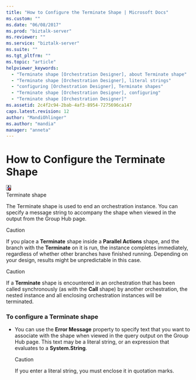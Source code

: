 ```yaml
---
title: "How to Configure the Terminate Shape | Microsoft Docs"
ms.custom: ""
ms.date: "06/08/2017"
ms.prod: "biztalk-server"
ms.reviewer: ""
ms.service: "biztalk-server"
ms.suite: ""
ms.tgt_pltfrm: ""
ms.topic: "article"
helpviewer_keywords: 
  - "Terminate shape [Orchestration Designer], about Terminate shape"
  - "Terminate shape [Orchestration Designer], literal strings"
  - "configuring [Orchestration Designer], Terminate shapes"
  - "Terminate shape [Orchestration Designer], configuring"
  - "Terminate shape [Orchestration Designer]"
ms.assetid: 2c4f2c94-2bab-4af3-8954-7275696ca147
caps.latest.revision: 12
author: "MandiOhlinger"
ms.author: "mandia"
manager: "anneta"
---
```

# How to Configure the Terminate Shape
![](../core/media/ebiz-orch-terminate.gif "ebiz_orch_terminate")  
Terminate shape  
  
 The Terminate shape is used to end an orchestration instance. You can specify a message string to accompany the shape when viewed in the output from the Group Hub page.  
  
> [!CAUTION]
>  If you place a **Terminate** shape inside a **Parallel Actions** shape, and the branch with the **Terminate** on it is run, the instance completes immediately, regardless of whether other branches have finished running. Depending on your design, results might be unpredictable in this case.  
  
> [!CAUTION]
>  If a **Terminate** shape is encountered in an orchestration that has been called synchronously (as with the **Call** shape) by another orchestration, the nested instance and all enclosing orchestration instances will be terminated.  
  
### To configure a Terminate shape  
  
-   You can use the **Error Message** property to specify text that you want to associate with the shape when viewed in the query output on the Group Hub page. This text may be a literal string, or an expression that evaluates to a **System.String**.  
  
    > [!CAUTION]
    >  If you enter a literal string, you must enclose it in quotation marks.